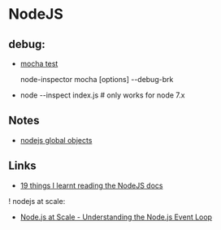 # NodeJS
## debug:
* [mocha test](http://blog.andrewray.me/how-to-debug-mocha-tests-with-chrome/)

    node-inspector
    mocha [options] --debug-brk  
    
    
* node --inspect index.js # only works for node 7.x


## Notes
* [nodejs global objects](https://nodejs.org/api/globals.html)


## Links
* [19 things I learnt reading the NodeJS docs](https://hackernoon.com/19-things-i-learnt-reading-the-nodejs-docs-8a2dcc7f307f#.ibos50cqi)

! nodejs at scale:  
* [Node.js at Scale - Understanding the Node.js Event Loop](https://blog.risingstack.com/node-js-at-scale-understanding-node-js-event-loop/)

